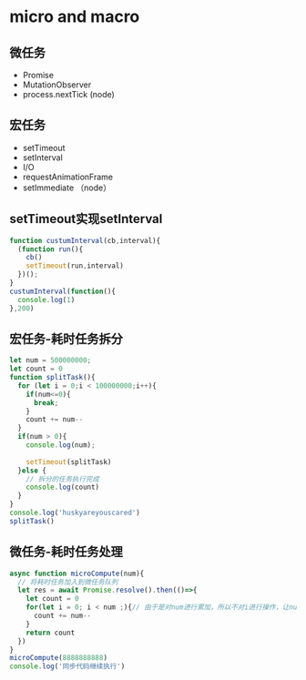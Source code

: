 # micro and macro

## 微任务
* Promise
* MutationObserver
* process.nextTick (node)
## 宏任务
* setTimeout
* setInterval
* I/O
* requestAnimationFrame
* setImmediate （node）

## setTimeout实现setInterval
```js
function custumInterval(cb,interval){
  (function run(){
    cb()
    setTimeout(run,interval)
  })();
}
custumInterval(function(){
  console.log(1)
},200)

```

## 宏任务-耗时任务拆分
```js
let num = 500000000;
let count = 0
function splitTask(){
  for (let i = 0;i < 100000000;i++){
    if(num<=0){
      break;
    }
    count += num--
  }
  if(num > 0){
    console.log(num);
    
    setTimeout(splitTask)
  }else {
    // 拆分的任务执行完成
    console.log(count)
  }
}
console.log('huskyareyouscared')
splitTask()
```

## 微任务-耗时任务处理
```js
async function microCompute(num){
  // 将耗时任务加入到微任务队列
  let res = await Promise.resolve().then(()=>{
    let count = 0
    for(let i = 0; i < num ;){// 由于是对num进行累加，所以不对i进行操作，让num--
      count += num--
    }
    return count
  })
}
microCompute(8888888888)
console.log('同步代码继续执行')
```
